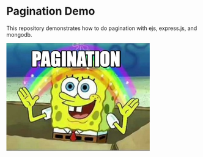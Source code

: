 # Pagination Demo

This repository demonstrates how to do pagination with ejs, express.js, and mongodb.

![spongy bob](./sponge-bob.jpg)
